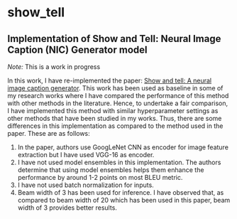 # show_tell
## Implementation of Show and Tell: Neural Image Caption (NIC) Generator model

*Note:* This is a work in progress

In this work, I have re-implemented the paper: [Show and tell: A neural image caption generator](https://www.cv-foundation.org/openaccess/content_cvpr_2015/html/Vinyals_Show_and_Tell_2015_CVPR_paper.html). This work has been used as baseline in some of my research works where I have compared the performance of this method with other methods in the literature. Hence, to undertake a fair comparison, I have implemented this method with similar hyperparameter settings as other methods that have been studied in my works. 
Thus, there are some differences in this implementation as compared to the method used in the paper. These are as follows:
1. In the paper, authors use GoogLeNet CNN as encoder for image feature extraction but I have used VGG-16 as encoder.
1. I have not used model ensembles in this implementation. The authors determine that using model ensembles helps them enhance the performance by around 1-2 points on most BLEU metric.
1. I have not used batch normalization for inputs. 
1. Beam width of 3 has been used for inference. I have observed that, as compared to beam width of 20 which has been used in this paper, beam width of 3 provides better results.
